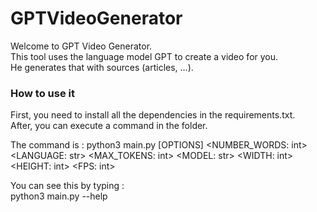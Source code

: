 # GPTVideoGenerator

Welcome to GPT Video Generator. <br />
This tool uses the language model GPT to create a video for you. <br />
He generates that with sources (articles, ...).

### How to use it
First, you need to install all the dependencies in the requirements.txt. <br />
After, you can execute a command in the folder.

The command is :
python3 main.py [OPTIONS] <NUMBER_WORDS: int> <LANGUAGE: str> <MAX_TOKENS: int> <MODEL: str> <WIDTH: int> <HEIGHT: int> <FPS: int>

You can see this by typing : <br/>
python3 main.py --help